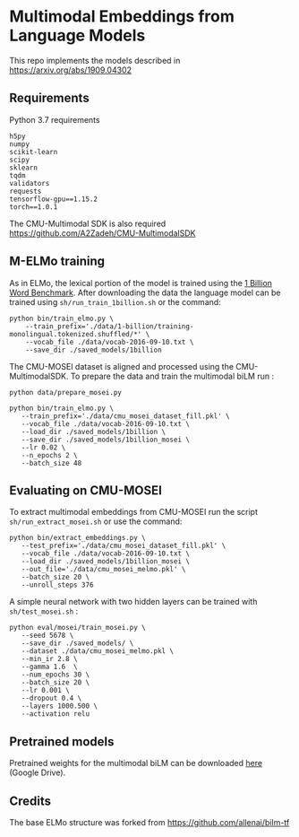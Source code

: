 # Multimodal Embeddings from Language Models

This repo implements the models described in https://arxiv.org/abs/1909.04302

## Requirements

Python 3.7 requirements
```
h5py
numpy
scikit-learn
scipy
sklearn
tqdm
validators
requests
tensorflow-gpu==1.15.2
torch==1.0.1
```

The CMU-Multimodal SDK is also required \
https://github.com/A2Zadeh/CMU-MultimodalSDK

## M-ELMo training

As in ELMo, the lexical portion of the model is trained using the [1 Billion Word Benchmark](http://www.statmt.org/lm-benchmark/). 
After downloading the data the language model can be trained using `sh/run_train_1billion.sh` or the command:
```
python bin/train_elmo.py \
	--train_prefix='./data/1-billion/training-monolingual.tokenized.shuffled/*' \
	--vocab_file ./data/vocab-2016-09-10.txt \
	--save_dir ./saved_models/1billion
```

The CMU-MOSEI dataset is aligned and processed using the CMU-MultimodalSDK. To prepare the data and train the multimodal biLM run :
```
python data/prepare_mosei.py

python bin/train_elmo.py \
   --train_prefix='./data/cmu_mosei_dataset_fill.pkl' \
   --vocab_file ./data/vocab-2016-09-10.txt \
   --load_dir ./saved_models/1billion \
   --save_dir ./saved_models/1billion_mosei \
   --lr 0.02 \
   --n_epochs 2 \
   --batch_size 48
```

## Evaluating on CMU-MOSEI

To extract multimodal embeddings from CMU-MOSEI run the script `sh/run_extract_mosei.sh` or use the command:
```
python bin/extract_embeddings.py \
   --test_prefix='./data/cmu_mosei_dataset_fill.pkl' \
   --vocab_file ./data/vocab-2016-09-10.txt \
   --load_dir ./saved_models/1billion_mosei \
   --out_file='./data/cmu_mosei_melmo.pkl' \
   --batch_size 20 \
   --unroll_steps 376
```

A simple neural network with two hidden layers can be trained with `sh/test_mosei.sh` :
```
python eval/mosei/train_mosei.py \
   --seed 5678 \
   --save_dir ./saved_models/ \
   --dataset ./data/cmu_mosei_melmo.pkl \
   --min_ir 2.8 \
   --gamma 1.6  \
   --num_epochs 30 \
   --batch_size 20 \
   --lr 0.001 \
   --dropout 0.4 \
   --layers 1000.500 \
   --activation relu  
```

## Pretrained models

Pretrained weights for the multimodal biLM can be downloaded [here](https://drive.google.com/open?id=151rg0u3PSvPohYiXvHSOFb8TeB2O1LQI) (Google Drive). 

## Credits

The base ELMo structure was forked from https://github.com/allenai/bilm-tf



